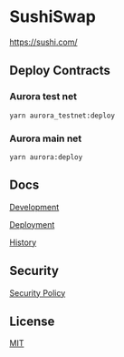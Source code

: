# SushiSwap

https://sushi.com/

## Deploy Contracts

### Aurora test net

```
yarn aurora_testnet:deploy
```

### Aurora main net

```
yarn aurora:deploy
```

## Docs

[Development](docs/DEVELOPMENT.md)

[Deployment](docs/DEPLOYMENT.md)

[History](docs/HISTORY.md)

## Security

[Security Policy](SECURITY.md)

## License

[MIT](LICENSE.txt)
